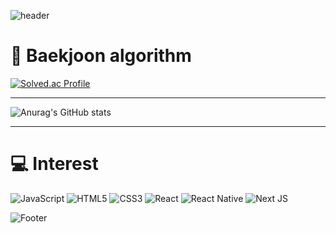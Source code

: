 ![header](https://capsule-render.vercel.app/api?type=shark&color=auto&height=300&section=header&text=JunYoung&fontSize=90)

#  :blue_book: Baekjoon algorithm
[![Solved.ac Profile](http://mazassumnida.wtf/api/v2/generate_badge?boj=moonjs)](https://solved.ac/moonjs/)

* * *
![Anurag's GitHub stats](https://github-readme-stats.vercel.app/api?username=JunYoungJS&show_icons=true&theme=cobalt)
* * *
# :computer:  Interest
![JavaScript](https://img.shields.io/badge/javascript-%23323330.svg?style=for-the-badge&logo=javascript&logoColor=%23F7DF1E)
	![HTML5](https://img.shields.io/badge/html5-%23E34F26.svg?style=for-the-badge&logo=html5&logoColor=white)
  ![CSS3](https://img.shields.io/badge/css3-%231572B6.svg?style=for-the-badge&logo=css3&logoColor=white)
  ![React](https://img.shields.io/badge/react-%2320232a.svg?style=for-the-badge&logo=react&logoColor=%2361DAFB)
  ![React Native](https://img.shields.io/badge/react_native-%2320232a.svg?style=for-the-badge&logo=react&logoColor=%2361DAFB)
![Next JS](https://img.shields.io/badge/Next-black?style=for-the-badge&logo=next.js&logoColor=white)


![Footer](https://capsule-render.vercel.app/api?type=shark&color=auto&height=300&section=footer)

